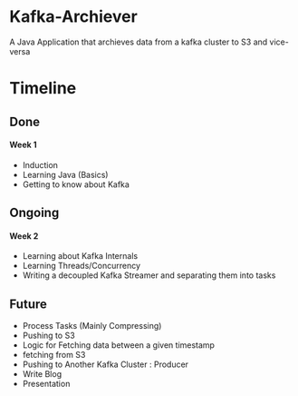 # Kafka-Archiever
A Java Application that archieves data from a kafka cluster to S3 and vice-versa

# Timeline
## Done
#### Week 1
* Induction 
* Learning Java (Basics)
* Getting to know about Kafka

## Ongoing 

#### Week 2 
* Learning about Kafka Internals
* Learning Threads/Concurrency
* Writing a decoupled Kafka Streamer and separating them into tasks

## Future

* Process Tasks (Mainly Compressing)
* Pushing to S3 
* Logic for Fetching data between a given timestamp
* fetching from S3
* Pushing to Another Kafka Cluster : Producer 
* Write Blog
* Presentation 
